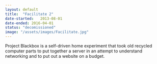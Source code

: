 ```yaml
---
layout: default
title:  "Facilitate 2"
date-started:   2013-08-01
date-ended: 2016-04-01
status: "decomissioned"
image: "/assets/images/Facilitate.jpg"
---
```

Project Blackbox is a self-driven home experiment that took old recycled computer parts to put together a server in an attempt to understand networking and to put out a website on a budget. 

